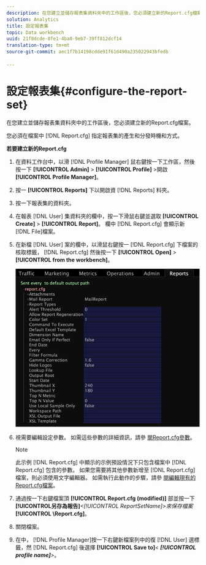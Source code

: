 ```yaml
---
description: 在您建立並儲存報表集資料夾中的工作區後，您必須建立新的Report.cfg檔案。
solution: Analytics
title: 設定報表集
topic: Data workbench
uuid: 21f8dcde-8fe1-4ba0-9eb7-39ff812dcf14
translation-type: tm+mt
source-git-commit: aec1f7b14198cdde91f61d490a235022943bfedb

---
```



# 設定報表集{#configure-the-report-set}

在您建立並儲存報表集資料夾中的工作區後，您必須建立新的Report.cfg檔案。

您必須在檔案中 [!DNL Report.cfg] 指定報表集的產生和分發時機和方式。

**若要建立新的Report.cfg**

1. 在資料工作台中，以滑 [!DNL Profile Manager] 鼠右鍵按一下工作區，然後按一下 **[!UICONTROL Admin]** > **[!UICONTROL Profile]** >開啟 **[!UICONTROL Profile Manager]**。
1. 按一 **[!UICONTROL Reports]** 下以開啟資 [!DNL Reports] 料夾。
1. 按一下報表集的資料夾。
1. 在報表 [!DNL User] 集資料夾的欄中，按一下滑鼠右鍵並選取 **[!UICONTROL Create]** > **[!UICONTROL Report]**。 欄中 [!DNL Report.cfg] 會顯示新 [!DNL File]檔案。
1. 在新檔 [!DNL User] 案的欄中，以滑鼠右鍵按一 [!DNL Report.cfg] 下檔案的核取標籤， [!DNL Report.cfg] 然後按一下 **[!UICONTROL Open]** > **[!UICONTROL from the workbench]**。

   ![步驟資訊](assets/cfg_reportcfg.png)

1. 視需要編輯設定參數。 如需這些參數的詳細資訊，請參 [閱Report.cfg參數](../../../../../home/c-rpt-oview/c-rpt-param-ref/c-rpt-param.md#concept-838e59d72d3f4cb29ee15f5c7eb0ceff)。

   >[!NOTE]
   >
   >此示例 [!DNL Report.cfg] 中顯示的示例預設情況下只包含檔案中 [!DNL Report.cfg] 包含的參數。 如果您需要將其他參數新增至 [!DNL Report.cfg] 檔案，則必須使用文字編輯器。 如需執行此動作的步驟，請參 [閱編輯現有的Report.cfg檔案](../../../../../home/c-rpt-oview/c-work-rpt-sets/c-edit-ex-rpt-files/c-edit-ex-rpt-files.md#concept-96fd57159f454defa09bd18655a12887)。

1. 通過按一下右鍵檔案頂 **[!UICONTROL Report.cfg (modified)]** 部並按一下 **[!UICONTROL另存為報告\]***&lt;**[!UICONTROL ReportSetName]**>來保存檔案&#x200B;***[!UICONTROL \Report.cfg]**。
1. 關閉檔案。
1. 在中， [!DNL Profile Manager]按一下右鍵新檔案列中的復 [!DNL User] 選標籤，然 [!DNL Report.cfg] 後選擇 **[!UICONTROL Save to]***&lt; **[!UICONTROL profile name]**>*。
